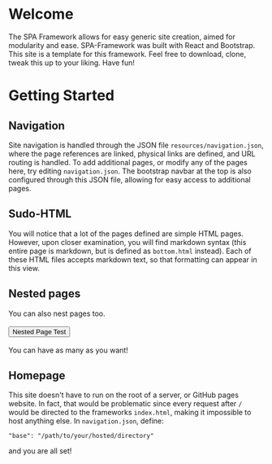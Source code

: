 # Welcome
The SPA Framework allows for easy generic site creation, aimed for modularity and ease. SPA-Framework was built with React and Bootstrap. This site is a template for this framework. Feel free to download, clone, tweak this up to your liking. Have fun!

# Getting Started
## Navigation
Site navigation is handled through the JSON file `resources/navigation.json`, where the page references are linked, physical links are defined, and URL routing is handled. To add additional pages, or modify any of the pages here, try editing `navigation.json`. The bootstrap navbar at the top is also configured through this JSON file, allowing for easy access to additional pages.

## Sudo-HTML
You will notice that a lot of the pages defined are simple HTML pages. However, upon closer examination, you will find markdown syntax (this entire page is markdown, but is defined as `bottom.html` instead). Each of these HTML files accepts markdown text, so that formatting can appear in this view.

## Nested pages
You can also nest pages too.<br/><br/><Button role="button" class="btn btn-outline-secondary" onclick="window.location.href = '/home/nested';">Nested Page Test</Button><br/><br/>
You can have as many as you want!
## Homepage
This site doesn't have to run on the root of a server, or GitHub pages website. In fact, that would be problematic since every request after `/` would be directed to the frameworks `index.html`, making it impossible to host anything else. In `navigation.json`, define:
```
"base": "/path/to/your/hosted/directory"
```
and you are all set!